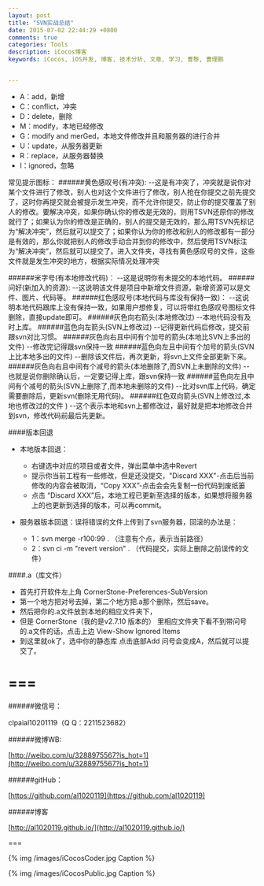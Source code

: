 ```yaml
---
layout: post
title: "SVN实战总结"
date: 2015-07-02 22:44:29 +0800
comments: true
categories: Tools
description: iCocos博客
keywords: iCocos, iOS开发, 博客, 技术分析, 文章, 学习, 曹黎, 曹理鹏


---
```




* A：add，新增 
* C：conflict，冲突 
* D：delete，删除 
* M：modify，本地已经修改 
* G：modify and merGed，本地文件修改并且和服务器的进行合并 
* U：update，从服务器更新 
* R：replace，从服务器替换 
* I：ignored，忽略   


常见提示图标：
######黄色感叹号(有冲突):
	--这是有冲突了，冲突就是说你对某个文件进行了修改，别人也对这个文件进行了修改，别人抢在你提交之前先提交了，这时你再提交就会被提示发生冲突，而不允许你提交，防止你的提交覆盖了别人的修改。要解决冲突，如果你确认你的修改是无效的，则用TSVN还原你的修改就行了；如果认为你的修改是正确的，别人的提交是无效的，那么用TSVN先标记为“解决冲突”，然后就可以提交了；如果你认为你的修改和别人的修改都有一部分是有效的，那么你就把别人的修改手动合并到你的修改中，然后使用TSVN标注为“解决冲突”，然后就可以提交了。进入文件夹，寻找有黄色感叹号的文件，这些文件就是发生冲突的地方，根据实际情况处理冲突
	
	
<!--more-->




######米字号(有本地修改代码)：
	--这是说明你有未提交的本地代码。
######问好(新加入的资源):
	--这说明该文件是项目中新增文件资源，新增资源可以是文件、图片、代码等。
######红色感叹号(本地代码与库没有保持一致)：
	--这说明本地代码跟库上没有保持一致，如果用户想修复，可以将带红色感叹号图标文件删除，直接update即可。
######灰色向右箭头(本地修改过)
	--本地代码没有及时上库。
######蓝色向左箭头(SVN上修改过)
	--记得更新代码后修改，提交前跟svn对比习惯。
######灰色向右且中间有个加号的箭头(本地比SVN上多出的文件)
	--修改完记得跟svn保持一致
######蓝色向左且中间有个加号的箭头(SVN上比本地多出的文件)
	--删除该文件后，再次更新，将svn上文件全部更新下来。
######灰色向右且中间有个减号的箭头(本地删除了,而SVN上未删除的文件)
	--也就是说你删除确认后，一定要记得上库，跟svn保持一致
######蓝色向左且中间有个减号的箭头(SVN上删除了,而本地未删除的文件)
	--比对svn库上代码，确定需要删除后，更新svn(删除无用代码)。
######红色双向箭头(SVN上修改过,本地也修改过的文件 )
	--这个表示本地和svn上都修改过，最好就是把本地修改合并到svn，修改代码前最后先更新。


####版本回退

* 本地版本回退：
	
	- 右键选中对应的项目或者文件，弹出菜单中选中Revert
	- 提示你当前工程有一些修改，但是还没提交，"Discard XXX"-点击后当前修改的内容会被取消，“Copy XXX”-点击会会先复制一份代码到废纸篓
	- 点击 “Discard XXX”后，本地工程已更新至选择的版本，如果想将服务器上的也更新到选择的版本，可以再commit。




* 服务器版本回退：误将错误的文件上传到了svn服务器，回滚的办法是：

	- 1：svn merge -r100:99 .  （注意有个点，表示当前路径）
	- 2：svn ci -m "revert version" . （代码提交，实际上删除之前误传的文件）


####.a（库文件）

* 首先打开软件左上角 CornerStone-Preferences-SubVersion
* 第一个地方把对号去掉，第二个地方把.a那个删除，然后save。
* 然后把你的.a文件放到本地的相应文件夹下，
* 但是 CornerStone（我的是v2.7.10 版本的） 里相应文件夹下看不到带问号的.a文件的话，点击上边 View-Show Ignored  Items
* 到这里就ok了，选中你的静态库 点击底部Add 问号会变成A，然后就可以提交了。




===
===


######微信号：
	
clpaial10201119（Q Q：2211523682）
    
######微博WB:

[http://weibo.com/u/3288975567?is_hot=1](http://weibo.com/u/3288975567?is_hot=1)

######gitHub：


[https://github.com/al1020119](https://github.com/al1020119)
	
######博客

[http://al1020119.github.io/](http://al1020119.github.io/)

===

{% img /images/iCocosCoder.jpg Caption %}  

{% img /images/iCocosPublic.jpg Caption %}  